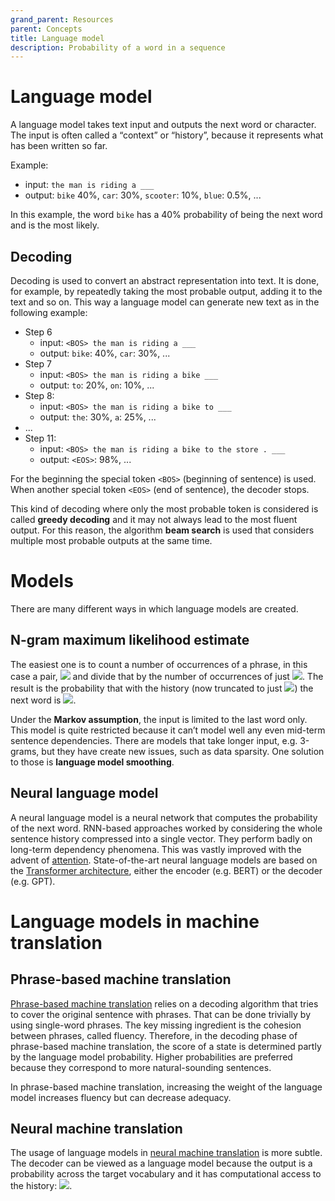 ```yaml
---
grand_parent: Resources
parent: Concepts
title: Language model
description: Probability of a word in a sequence
---
```


# Language model

A language model takes text input and outputs the next word or character.
The input is often called a “context” or “history”, because it represents what has been written so far.

Example:
- input: `the man is riding a ___`
- output: `bike` 40%, `car`: 30%, `scooter`: 10%, `blue`: 0.5%, ...

In this example, the word `bike` has a 40% probability of being the next word and is the most likely.

## Decoding

Decoding is used to convert an abstract representation into text.
It is done, for example, by repeatedly taking the most probable output, adding it to the text and so on.
This way a language model can generate new text as in the following example:

- Step 6
  - input: `<BOS> the man is riding a ___`
  - output: `bike`: 40%, `car`: 30%, ...
- Step 7
  - input: `<BOS> the man is riding a bike ___`
  - output: `to`: 20%, `on`: 10%, ...
- Step 8:
  - input: `<BOS> the man is riding a bike to ___`
  - output: `the`: 30%, `a`: 25%, ...
- ...
- Step 11:
  - input: `<BOS> the man is riding a bike to the store . ___`
  - output: `<EOS>`: 98%, ...

For the beginning the special token `<BOS>` (beginning of sentence) is used.
When another special token `<EOS>` (end of sentence), the decoder stops.

This kind of decoding where only the most probable token is considered is called **greedy decoding** and it may not always lead to the most fluent output.
For this reason, the algorithm **beam search** is used that considers multiple most probable outputs at the same time.

# Models

There are many different ways in which language models are created.

## N-gram maximum likelihood estimate


The easiest one is to count a number of occurrences of a phrase, in this case a pair,
<img src="https://render.githubusercontent.com/render/math?math=(w_1, w_2)"> and divide that by the number of occurrences of just
<img src="https://render.githubusercontent.com/render/math?math=w_1">.
The result is the probability that with the history (now truncated to just <img src="https://render.githubusercontent.com/render/math?math=w_1">) the next word is <img src="https://render.githubusercontent.com/render/math?math=w_2">.

Under the **Markov assumption**, the input is limited to the last word only.
This model is quite restricted because it can’t model well any even mid-term sentence dependencies.
There are models that take longer input, e.g. 3-grams, but they have create new issues, such as data sparsity.
One solution to those is **language model smoothing**.

## Neural language model

A neural language model is a neural network that computes the probability of the next word.
RNN-based approaches worked by considering the whole sentence history compressed into a single vector.
They perform badly on long-term dependency phenomena.
This was vastly improved with the advent of [attention](attention.md).
State-of-the-art neural language models are based on the [Transformer architecture](/approaches/transformers.md), either the encoder (e.g. BERT) or the decoder (e.g. GPT).

# Language models in machine translation

## Phrase-based machine translation

[Phrase-based machine translation](/approaches/statistical-machine-translation.md) relies on a decoding algorithm that tries to cover the original sentence with phrases.
That can be done trivially by using single-word phrases.
The key missing ingredient is the cohesion between phrases, called fluency.
Therefore, in the decoding phase of phrase-based machine translation, the score of a state is determined partly by the language model probability.
Higher probabilities are preferred because they correspond to more natural-sounding sentences.

In phrase-based machine translation, increasing the weight of the language model increases fluency but can decrease adequacy.

## Neural machine translation

The usage of language models in [neural machine translation](/approaches/neural-machine-translation.md) is more subtle.
The decoder can be viewed as a language model because the output is a probability across the target vocabulary and it has computational access to the history: <img src="https://render.githubusercontent.com/render/math?math=p(t_i|s_{1\ldots |s|}, t_{1\ldots (i-1)})">.
